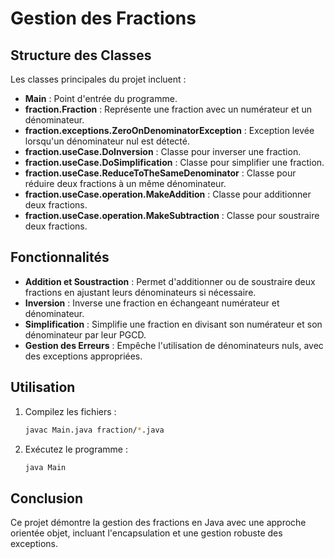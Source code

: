# Gestion des Fractions

## Structure des Classes
Les classes principales du projet incluent :
- **Main** : Point d'entrée du programme.
- **fraction.Fraction** : Représente une fraction avec un numérateur et un dénominateur.
- **fraction.exceptions.ZeroOnDenominatorException** : Exception levée lorsqu'un dénominateur nul est détecté.
- **fraction.useCase.DoInversion** : Classe pour inverser une fraction.
- **fraction.useCase.DoSimplification** : Classe pour simplifier une fraction.
- **fraction.useCase.ReduceToTheSameDenominator** : Classe pour réduire deux fractions à un même dénominateur.
- **fraction.useCase.operation.MakeAddition** : Classe pour additionner deux fractions.
- **fraction.useCase.operation.MakeSubtraction** : Classe pour soustraire deux fractions.

## Fonctionnalités
- **Addition et Soustraction** : Permet d'additionner ou de soustraire deux fractions en ajustant leurs dénominateurs si nécessaire.
- **Inversion** : Inverse une fraction en échangeant numérateur et dénominateur.
- **Simplification** : Simplifie une fraction en divisant son numérateur et son dénominateur par leur PGCD.
- **Gestion des Erreurs** : Empêche l'utilisation de dénominateurs nuls, avec des exceptions appropriées.

## Utilisation
1. Compilez les fichiers :
   ```bash
   javac Main.java fraction/*.java
   ```
2. Exécutez le programme :
   ```bash
   java Main
   ```

## Conclusion
Ce projet démontre la gestion des fractions en Java avec une approche orientée objet, incluant l'encapsulation et une gestion robuste des exceptions.